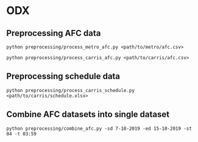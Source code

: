 # ODX

## Preprocessing AFC data

```
python preprocessing/process_metro_afc.py <path/to/metro/afc.csv>
```

```
python preprocessing/process_carris_afc.py <path/to/carris/afc.csv>
```

## Preprocessing schedule data

```
python preprocessing/process_carris_schedule.py <path/to/carris/schedule.xlsx>
```

## Combine AFC datasets into single dataset

```
python preprocessing/combine_afc.py -sd 7-10-2019 -ed 15-10-2019 -st 04 -t 03:59
```